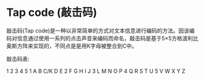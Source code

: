 Tap code (敲击码)
=============================

敲击码(Tap code)是一种以非常简单的方式对文本信息进行编码的方法。因该编码对信息通过使用一系列的点击声音来编码而命名，敲击码是基于5×5方格波利比奥斯方阵来实现的，不同点是是用K字母被整合到C中。

敲击码表:

  1  2  3  4  5
1 A  B C/K D  E
2 F  G  H  I  J 
3 L  M  N  O  P
4 Q  R  S  T  U
5 V  W  X  Y  Z